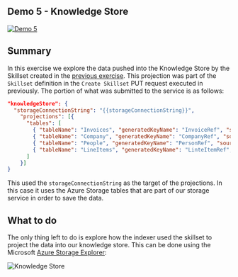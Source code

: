 ## Demo 5 - Knowledge Store

[![Demo 5](images/demo4.png)](https://globaleventcdn.blob.core.windows.net/assets/aiml/aiml10/videos/Demo5.mp4 "Demo 5")

## Summary
In this exercise we explore the data pushed into the Knowledge Store by the Skillset created in the [previous exercise](demo4.md). This projection was part of the `Skillset` definition in the `Create Skillset` PUT request executed in previously. The portion of what was submitted to the service is as follows:

```json
"knowledgeStore": { 
  "storageConnectionString": "{{storageConnectionString}}", 
    "projections": [{ 
      "tables": [  
        { "tableName": "Invoices", "generatedKeyName": "InvoiceRef", "source": "/document/invoice" , "sourceContext": null, "inputs": []}, 
        { "tableName": "Company", "generatedKeyName": "CompanyRef", "source": "/document/invoice/company", "sourceContext": null, "inputs": []}, 
        { "tableName": "People", "generatedKeyName": "PersonRef", "source": "/document/invoice/person", "sourceContext": null, "inputs": []}, 
        { "tableName": "LineItems", "generatedKeyName": "LinteItemRef", "source": "/document/invoice/lineItems/*" ,"sourceContext": null, "inputs": []} 
      ]  
    }]
}
```
This used the `storageConnectionString` as the target of the projections. In this case it uses the Azure Storage tables that are part of our storage service in order to save the data.

## What to do
The only thing left to do is explore how the indexer used the skillset to project the data into our knowledge store. This can be done using the Microsoft [Azure Storage Explorer](https://docs.microsoft.com/en-us/azure/vs-azure-tools-storage-explorer-blobs?WT.mc_id=msignitethetour2019-github-aiml10):

![Knowledge Store](images/knowledge_store.png "Knowledge Store")
